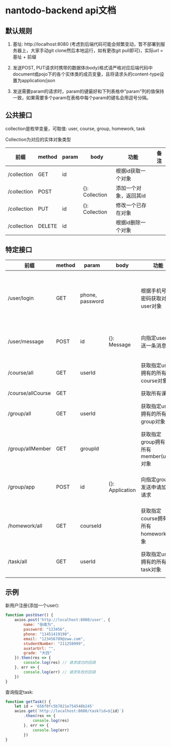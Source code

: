 # nantodo-backend api文档

## 默认规则

1. 基址: http://localhost:8080 (考虑到后端代码可能会频繁变动，暂不部署到服务器上，大家手动git clone然后本地运行，如有更改git pull即可)，实际url = 基址 + 前缀

2. 发送POST, PUT请求时携带的数据体(body)格式请严格对应后端代码中document或pojo下的各个实体类的成员变量，且将请求头的content-type设置为application/json

3. 发送需要param的请求时，param的键最好和下列表格中"param"列的值保持一致，如果需要多个param在表格中每个param的键名会用逗号分隔。

## 公共接口

collection是枚举变量，可取值: user, course, group, homework, task

Collection为对应的实体对象类型

| 前缀          | method | param | body           | 功能           | 备注  |
| ----------- | ------ | ----- | -------------- | ------------ | --- |
| /collection | GET    | id    |                | 根据id获取一个对象   |     |
| /collection | POST   |       | {}: Collection | 添加一个对象，返回其id |     |
| /collection | PUT    | id    | {}: Collection | 修改一个已存在对象    |     |
| /collection | DELETE | id    |                | 根据id删除一个对象   |     |

## 特定接口

| 前缀                | method | param           | body            | 功能                           | 备注                     |
| ----------------- | ------ | --------------- | --------------- | ---------------------------- | ---------------------- |
| /user/login       | GET    | phone, password |                 | 根据手机号与密码获取对应user对象           | 若用户不存在返回404，若密码错误返回401 |
| /user/message     | POST   | id              | {}: Message     | 向指定user发送一条消息                | 若user不存在返回500          |
| /course/all       | GET    | userId          |                 | 获取指定user拥有的所有course对象        | 若user不存在返回500          |
| /course/allCourse | GET    |                 |                 | 获取所有课程                       |                        |
| /group/all        | GET    | userId          |                 | 获取指定user拥有的所有group对象         | 若user不存在返回500          |
| /group/allMember  | GET    | groupId         |                 | 获取指定group拥有的所有member(user)对象 | 若group不存在返回500         |
| /group/app        | POST   | id              | {}: Application | 向指定group发送申请加入请求             | 若group不存在返回500         |
| /homework/all     | GET    | courseId        |                 | 获取指定course拥有的所有homework对象    | 若course不存在返回500        |
| /task/all         | GET    | userId          |                 | 获取指定user拥有的所有task对象          | 若user不存在返回500          |

## 示例

新用户注册(添加一个user):

```javascript
function postUser() {
    axios.post('http://localhost:8080/user', {
        name: "张维为",
        password: "123456",
        phone: "11451419198",
        email: "123456789@zww.com",
        studentNumber: "211250999",
        avatarUrl: "",
        grade: "大四"
    }).then(res => {
        console.log(res) // 请求成功的回调
    }, err => {
        console.log(err) // 请求失败的回调
    })
}
```

查询指定task:

```javascript
function getTask() {
    let id = '656f0fc5b7821e754548b245'
    axios.get(`http://localhost:8080/task?id=${id}`)
        .then(res => {
            console.log(res)
        }, err => {
            console.log(err)
        })
}
```
